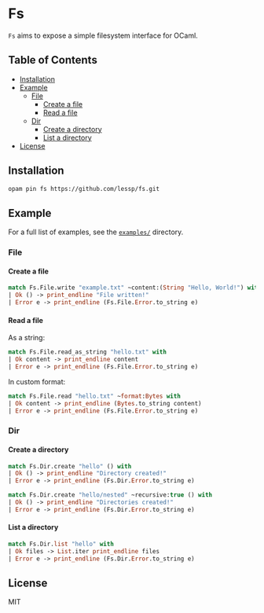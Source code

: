 # Fs

`Fs` aims to expose a simple filesystem interface for OCaml.

## Table of Contents

- [Installation](#installation)
- [Example](#example)
  - [File](#file)
    - [Create a file](#create-a-file)
    - [Read a file](#read-a-file)
  - [Dir](#dir)
    - [Create a directory](#create-a-directory) 
    - [List a directory](#list-a-directory)
- [License](#license)

## Installation

```sh
opam pin fs https://github.com/lessp/fs.git
```

## Example

For a full list of examples, see the [`examples/`](./examples) directory.

### File

#### Create a file

```ocaml
match Fs.File.write "example.txt" ~content:(String "Hello, World!") with
| Ok () -> print_endline "File written!"
| Error e -> print_endline (Fs.File.Error.to_string e)
```

#### Read a file

As a string:

```ocaml
match Fs.File.read_as_string "hello.txt" with
| Ok content -> print_endline content
| Error e -> print_endline (Fs.File.Error.to_string e)
```

In custom format:

```ocaml
match Fs.File.read "hello.txt" ~format:Bytes with
| Ok content -> print_endline (Bytes.to_string content)
| Error e -> print_endline (Fs.File.Error.to_string e)
```

### Dir

#### Create a directory

```ocaml
match Fs.Dir.create "hello" () with
| Ok () -> print_endline "Directory created!"
| Error e -> print_endline (Fs.Dir.Error.to_string e)
```

```ocaml
match Fs.Dir.create "hello/nested" ~recursive:true () with
| Ok () -> print_endline "Directories created!"
| Error e -> print_endline (Fs.Dir.Error.to_string e)
```

#### List a directory

```ocaml
match Fs.Dir.list "hello" with
| Ok files -> List.iter print_endline files
| Error e -> print_endline (Fs.Dir.Error.to_string e)
```

## License

MIT
